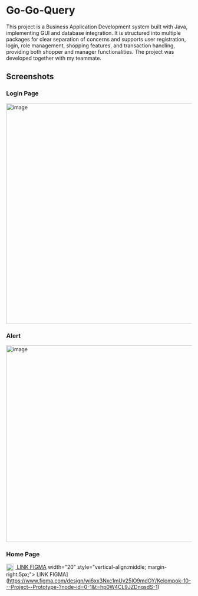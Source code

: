 # Go-Go-Query
This project is a Business Application Development system built with Java, implementing GUI and database integration. It is structured into multiple packages for clear separation of concerns and supports user registration, login, role management, shopping features, and transaction handling, providing both shopper and manager functionalities. The project was developed together with my teammate.
## Screenshots

### Login Page
<img width="944" height="596" alt="image" src="https://github.com/user-attachments/assets/a82680e0-7e5a-4eb1-a095-616e0d4d6cf6" />


### Alert
<img width="672" height="532" alt="image" src="https://github.com/user-attachments/assets/577c00a9-5173-4760-93a4-012923263b7f" />


### Home Page

[<img src="./images/logo.png" width="20" style="vertical-align:middle; margin-right:5px;"> LINK FIGMA](https://figma.com/file/xxx)
 width="20" style="vertical-align:middle; margin-right:5px;"> LINK FIGMA](https://www.figma.com/design/wi6xx3Nxc1mUv25IO9mdOY/Kelompok-10---Project--Prototype-?node-id=0-1&t=hp0W4CL9JZDnqsdS-1)

